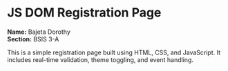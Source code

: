 # JS DOM Registration Page

**Name:** Bajeta Dorothy  
**Section:** BSIS 3-A

This is a simple registration page built using HTML, CSS, and JavaScript. It includes real-time validation, theme toggling, and event handling.
